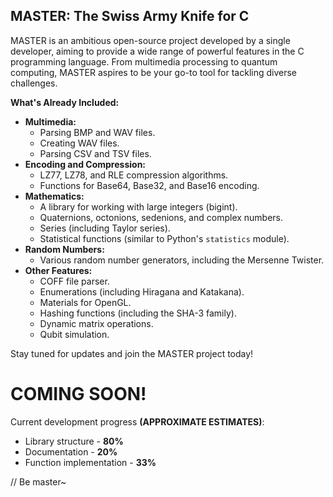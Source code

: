 ## MASTER: The Swiss Army Knife for C

MASTER is an ambitious open-source project developed by a single developer, aiming to provide a wide range of powerful features in the C programming language. From multimedia processing to quantum computing, MASTER aspires to be your go-to tool for tackling diverse challenges.

**What's Already Included:**

* **Multimedia:**
    * Parsing BMP and WAV files.
    * Creating WAV files.
    * Parsing CSV and TSV files.
* **Encoding and Compression:**
    * LZ77, LZ78, and RLE compression algorithms.
    * Functions for Base64, Base32, and Base16 encoding.
* **Mathematics:**
    * A library for working with large integers (bigint).
    * Quaternions, octonions, sedenions, and complex numbers.
    * Series (including Taylor series).
    * Statistical functions (similar to Python's `statistics` module).
* **Random Numbers:**
    * Various random number generators, including the Mersenne Twister.
* **Other Features:**
    * COFF file parser.
    * Enumerations (including Hiragana and Katakana).
    * Materials for OpenGL.
    * Hashing functions (including the SHA-3 family).
    * Dynamic matrix operations.
    * Qubit simulation.

Stay tuned for updates and join the MASTER project today!

# COMING SOON!  
Current development progress **(APPROXIMATE ESTIMATES)**:
* Library structure - **80%**
* Documentation - **20%**
* Function implementation - **33%**

// Be master~
